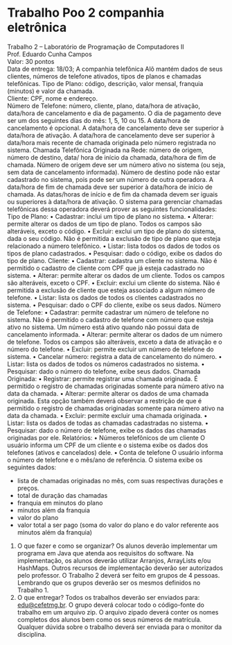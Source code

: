 # Trabalho Poo 2 companhia eletrônica

Trabalho 2 – Laboratório de Programação de Computadores II  
Prof. Eduardo Cunha Campos  
Valor: 30 pontos  
Data de entrega: 18/03;
A companhia telefônica Alô mantém dados de seus clientes, números de telefone ativados, tipos de planos e chamadas telefônicas.
Tipo de Plano: código, descrição, valor mensal, franquia (minutos) e valor da chamada.<br/>
Cliente: CPF, nome e endereço.<br/>
Número de Telefone: número, cliente, plano, data/hora de ativação, data/hora de cancelamento e dia de pagamento.
O dia de pagamento deve ser um dos seguintes dias do mês: 1, 5, 10 ou 15.
A data/hora de cancelamento é opcional.
A data/hora de cancelamento deve ser superior à data/hora de ativação.
A data/hora de cancelamento deve ser superior à data/hora mais recente de chamada originada pelo número registrada no sistema.
Chamada Telefônica Originada na Rede: número de origem, número de destino, data/ hora de início da chamada, data/hora de fim de chamada.
Número de origem deve ser um número ativo no sistema (ou seja, sem data de cancelamento informada).
Número de destino pode não estar cadastrado no sistema, pois pode ser um número de outra operadora.
A data/hora de fim de chamada deve ser superior à data/hora de início de chamada.
As datas/horas de início e de fim da chamada devem ser iguais ou superiores à data/hora de ativação.
O sistema para gerenciar chamadas telefônicas dessa operadora deverá prover as seguintes funcionalidades:
Tipo de Plano:
• Cadastrar: inclui um tipo de plano no sistema.
• Alterar: permite alterar os dados de um tipo de plano. Todos os campos são alteráveis, exceto o código.
• Excluir: exclui um tipo de plano do sistema, dada o seu código. Não é permitida a exclusão de tipo de plano que esteja relacionado a número telefônico.
• Listar: lista todos os dados de todos os tipos de plano cadastrados.
• Pesquisar: dado o código, exibe os dados do tipo de plano.
Cliente:
• Cadastrar: cadastra um cliente no sistema. Não é permitido o cadastro de cliente com CPF que já esteja cadastrado no sistema.
• Alterar: permite alterar os dados de um cliente. Todos os campos são alteráveis, exceto o CPF.
• Excluir: exclui um cliente do sistema. Não é permitida a exclusão de cliente que esteja associado a algum número de telefone.
• Listar: lista os dados de todos os clientes cadastrados no sistema.
• Pesquisar: dado o CPF do cliente, exibe os seus dados.
Número de Telefone:
• Cadastrar: permite cadastrar um número de telefone no sistema. Não é permitido o cadastro de telefone com número que esteja ativo no sistema. Um número está ativo quando não possui data de cancelamento informada.
• Alterar: permite alterar os dados de um número de telefone. Todos os campos são alteráveis, exceto a data de ativação e o número do telefone.
• Excluir: permite excluir um número de telefone do sistema.
• Cancelar número: registra a data de cancelamento do número.
• Listar: lista os dados de todos os números cadastrados no sistema.
• Pesquisar: dado o número do telefone, exibe seus dados.
Chamada Originada:
• Registrar: permite registrar uma chamada originada. É permitido o registro de chamadas originadas somente para número ativo na data da chamada.
• Alterar: permite alterar os dados de uma chamada originada. Esta opção também deverá observar a restrição de que é permitido o registro de chamadas originadas somente para número ativo na data da chamada.
• Excluir: permite excluir uma chamada originada.
• Listar: lista os dados de todas as chamadas cadastradas no sistema.
• Pesquisar: dado o número de telefone, exibe os dados das chamadas originadas por ele.
Relatórios:
• Números telefônicos de um cliente
O usuário informa um CPF de um cliente e o sistema exibe os dados dos telefones (ativos e cancelados) dele.
• Conta de telefone
O usuário informa o número de telefone e o mês/ano de referência. O sistema exibe os seguintes dados:
- lista de chamadas originadas no mês, com suas respectivas durações e preços.
- total de duração das chamadas
- franquia em minutos do plano
- minutos além da franquia
- valor do plano
- valor total a ser pago (soma do valor do plano e do valor referente aos minutos além da franquia)
1. O que fazer e como se organizar?
Os alunos deverão implementar um programa em Java que atenda aos requisitos do software. Na implementação, os alunos deverão utilizar Arranjos, ArrayLists e/ou HashMaps. Outros recursos de implementação deverão ser autorizados pelo professor.
O Trabalho 2 deverá ser feito em grupos de 4 pessoas. Lembrando que os grupos deverão ser os mesmos definidos no Trabalho 1.
2. O que entregar?
Todos os trabalhos deverão ser enviados para: edu@cefetmg.br. O grupo deverá colocar todo o código-fonte do trabalho em um arquivo zip. O arquivo zipado deverá conter os nomes completos dos alunos bem como os seus números de matrícula. Qualquer dúvida sobre o trabalho deverá ser enviada para o monitor da disciplina.
